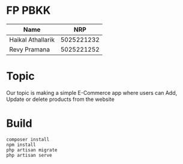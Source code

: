 # FP PBKK

| Name              | NRP        |
| ------------------|------------|
| Haikal Athallarik | 5025221232 |
| Revy Pramana      | 5025221252 |

# Topic
Our topic is making a simple E-Commerce app where users can Add, Update or delete products from the website

# Build

```
composer install
npm install
php artisan migrate
php artisan serve
```
